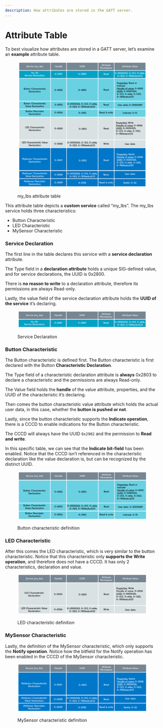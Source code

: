 ```yaml
---
description: How attributes are stored in the GATT server.
---
```


# Attribute Table

To best visualize how attributes are stored in a GATT server, let’s examine an **example** attribute table.

<figure><img src="../../../.gitbook/assets/blefund_less4_att_table.png" alt=""><figcaption><p>my_lbs attribute table</p></figcaption></figure>

This attribute table depicts a **custom service** called “my\_lbs”. The my\_lbs service holds three characteristics:

* Button Characteristic
* LED Characteristic
* MySensor Characteristic

### Service Declaration

The first line in the table declares this service with a **service declaration** attribute.

The Type field in a **declaration attribute** holds a unique SIG-defined value, and for service declarations, the UUID is 0x2800.

There is **no reason to write** to a declaration attribute, therefore its permissions are always Read-only.

Lastly, the value field of the service declaration attribute holds the **UUID of the service** it’s declaring.

<figure><img src="../../../.gitbook/assets/blefund_less4_att_table_service.png" alt=""><figcaption><p>Service Declaration</p></figcaption></figure>

### Button Characteristic

The Button characteristic is defined first. The Button characteristic is first declared with the Button **Characteristic Declaration**.

The Type field of a characteristic declaration attribute is **always** 0x2803 to declare a characteristic and the permissions are always Read-only.

The Value field holds the **handle** of the value attribute, properties, and the UUID of the characteristic it’s declaring.

Then comes the button characteristic value attribute which holds the actual user data, in this case, whether the **button is pushed or not**.

Lastly, since the button characteristic supports the **Indicate operation**, there is a CCCD to enable indications for the Button characteristic.

The CCCD will always have the UUID `0x2902` and the permission to **Read and write**.

In this specific table, we can see that the **Indicate bit-field** has been enabled. Notice that the CCCD isn’t referenced in the characteristic declaration like the value declaration is, but can be recognized by the distinct UUID.

<figure><img src="../../../.gitbook/assets/Updated_blefund_less4_att_table_button.png" alt=""><figcaption><p>Button characteristic definition</p></figcaption></figure>

### LED Characteristic

After this comes the LED characteristic, which is very similar to the button characteristic. Notice that this characteristic only **supports the** **Write operation**, and therefore does not have a CCCD. It has only 2 characteristics, declaration and value.

<figure><img src="../../../.gitbook/assets/blefund_less4_att_table_button_led.png" alt=""><figcaption><p>LED characteristic definition</p></figcaption></figure>

### MySensor Characteristic

Lastly, the definition of the MySensor characteristic, which only supports the **Notify operation**. Notice how the bitfield for the Notify operation has been enabled in the CCCD of the MySensor characteristic.

<figure><img src="../../../.gitbook/assets/blefund_less4_att_table_mysensor.png" alt=""><figcaption><p>MySensor characteristic definition</p></figcaption></figure>
